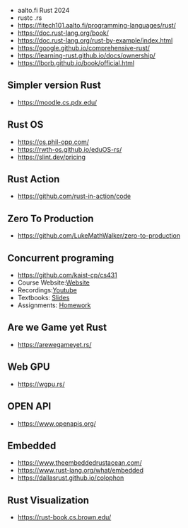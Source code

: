 - aalto.fi Rust 2024
- rustc <file>.rs
- https://fitech101.aalto.fi/programming-languages/rust/
- https://doc.rust-lang.org/book/
- https://doc.rust-lang.org/rust-by-example/index.html
- https://google.github.io/comprehensive-rust/
- https://learning-rust.github.io/docs/ownership/
- https://lborb.github.io/book/official.html

## Simpler version Rust 
- https://moodle.cs.pdx.edu/

## Rust OS
- https://os.phil-opp.com/
- https://rwth-os.github.io/eduOS-rs/
- https://slint.dev/pricing

## Rust Action
- https://github.com/rust-in-action/code

## Zero To Production
- https://github.com/LukeMathWalker/zero-to-production

## Concurrent programing
- https://github.com/kaist-cp/cs431
- Course Website:[Website](https://github.com/kaist-cp/cs431)
- Recordings:[Youtube](https://www.youtube.com/playlist?list=PL5aMzERQ_OZ9j40DJNlsem2qAGoFbfwb4)
- Textbooks: [Slides](https://docs.google.com/presentation/d/1NMg08N1LUNDPuMxNZ-UMbdH13p8LXgMM3esbWRMowhU/edit?usp=sharing)
- Assignments: [Homework](https://github.com/kaist-cp/cs431/tree/main/homework)

## Are we Game yet Rust
- https://arewegameyet.rs/

## Web GPU
- https://wgpu.rs/

## OPEN API
- https://www.openapis.org/

## Embedded
- https://www.theembeddedrustacean.com/
- https://www.rust-lang.org/what/embedded
- https://dallasrust.github.io/colophon

## Rust Visualization
- https://rust-book.cs.brown.edu/
